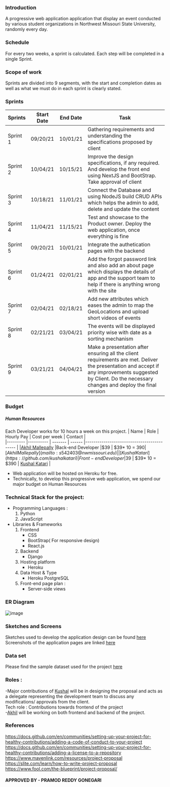 
### Introduction

A progressive web application application that display an event conducted by various student organizations in Northwest Missouri State University, randomly every day.

### Schedule

For every two weeks, a sprint is calculated. Each step will be completed in a single Sprint.
### Scope of work   

Sprints are divided into 9 segments, with the start and completion dates as well as what we must do in each sprint is clearly stated.

### Sprints
  
| Sprints   | Start Date | End Date | Task                                                                                                              |   
|---------  |----------  | -------  |-------------------------------------------                                                                        |
| Sprint 1  | 09/20/21   |10/01/21  | Gathering requirements and understanding the specifications proposed by client                                    |
| Sprint 2  | 10/04/21   |10/15/21  | Improve the design specifications, if any required. And develop the front end using NextJS and BootStrap. Take approval of client           |
| Sprint 3  | 10/18/21   |11/01/21  | Connect the Database and using NodeJS build CRUD APIs which helps the admin to add, delete and update the content |
| Sprint 4  | 11/04/21   |11/15/21  | Test and showcase to the Product owner. Deploy the web application, once everything is fine                       |
| Sprint 5  | 09/20/21   |10/01/21  | Integrate the authetication pages with the backend                         |
| Sprint 6  | 01/24/21   |02/01/21  | Add the forgot password link and also add an about page which displays the details of app and the support team to help if there is anything wrong with the site |
| Sprint 7  | 02/04/21   |02/18/21  | Add new attributes which eases the admin to map the GeoLocations and upload short videos of events   |
| Sprint 8  | 02/21/21   |03/04/21  | The events will be displayed priority wise with date as a sorting mechanism                       |
| Sprint 9  | 03/21/21   |04/04/21  | Make a presentation after ensuring all the client requirements are met. Deliver the presentation and accept if any improvements suggested by Client. Do the necessary changes and deploy the final version|


### Budget

##### Human Resources
Each Developer works for 10 hours a week on this project.
|  Name               | Role | Hourly Pay | Cost per week | Contact                                                                                                              |   
|---------                  |----------  | ------- | ------ |-------------------------------------------                                                                        |
|[Akhil Mallepally](https://github.com/akhilmallepally)  |Back-end Developer  |$39 |  $39* 10 = $390 | [Akhil Mallepally](mailto:s542403@nwmissouri.edu)              |
| [Kushal Katari](https://github.com/kushalkatari)  | Front-end Developer   |$39  | $39* 10 = $390 |   [Kushal Katari](mailto:s541904@nwmissouri.edu)  |   

* Web application will be hosted on Heroku for free.
* Technically, to develop this progressive web application, we spend our major budget on Human Resources

### Technical Stack for the project:  
* Programming Languages :   
  1. Python
  1. JavaScript
* Libraries & Frameworks   
  1. Frontend
      * CSS
      * BootStrap( For responsive design)
      * React.js
  2. Backend
      * Django
  3. Hosting platform
      * Heroku
  4. Data Host & Type
      * Heroku PostgreSQL
  5. Front-end page plan :
      * Server-side views

### ER Diagram
   
![image](https://user-images.githubusercontent.com/35985697/138712278-d1cabc15-3688-4673-97d0-0abd8f5ed4a7.png)   

### Sketches and Screens

Sketches used to develop the application design can be found [here](https://github.com/kushalkatari/Proposal5B-BearcatE/tree/main/images/screens)   
Screenshots of the application pages are linked [here](https://github.com/kushalkatari/Proposal5B-BearcatE/tree/main/images/sketches)

### Data set

Please find the sample dataset used for the project [here](https://github.com/pramod096/Bearcat-Events/blob/main/Resources/SampleData.xlsx) 

### Roles :   
-Major contributions of [Kushal](https://github.com/kushalkatari/) will be in designing the proposal and acts as a delegate representing the development team to discuss any modifications/ approvals from the client.   
Tech role : Contributions towards frontend of the project   
-[Akhil](https://github.com/akhilmallepally) will be working on both frontend and backend of the project.   

### References   
https://docs.github.com/en/communities/setting-up-your-project-for-healthy-contributions/adding-a-code-of-conduct-to-your-project   
https://docs.github.com/en/communities/setting-up-your-project-for-healthy-contributions/adding-a-license-to-a-repository   
https://www.mavenlink.com/resources/project-proposal   
https://slite.com/learn/how-to-write-project-proposal   
https://www.fool.com/the-blueprint/project-proposal/



#### APPROVED BY - PRAMOD REDDY GONEGARI
